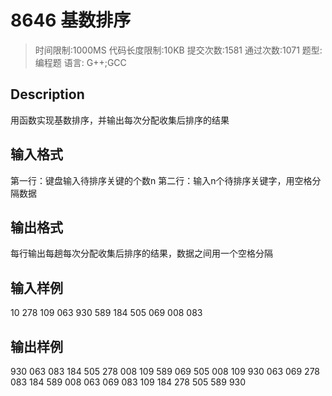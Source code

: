 # 8646 基数排序
>时间限制:1000MS  代码长度限制:10KB
提交次数:1581 通过次数:1071
题型: 编程题   语言: G++;GCC

## Description
用函数实现基数排序，并输出每次分配收集后排序的结果



## 输入格式
第一行：键盘输入待排序关键的个数n
第二行：输入n个待排序关键字，用空格分隔数据


## 输出格式
每行输出每趟每次分配收集后排序的结果，数据之间用一个空格分隔


## 输入样例
10
278 109 063 930 589 184 505 069 008 083


## 输出样例
930 063 083 184 505 278 008 109 589 069 
505 008 109 930 063 069 278 083 184 589 
008 063 069 083 109 184 278 505 589 930 